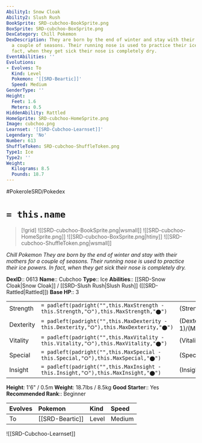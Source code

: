 ```yaml
---
Ability1: Snow Cloak
Ability2: Slush Rush
BookSprite: SRD-cubchoo-BookSprite.png
BoxSprite: SRD-cubchoo-BoxSprite.png
DexCategory: Chill Pokemon
DexDescription: They are born by the end of winter and stay with their mothers for
  a couple of seasons. Their running nose is used to practice their ice powers. In
  fact, when they get sick their nose is completely dry.
EventAbilities: ''
Evolutions:
- Evolves: To
  Kind: Level
  Pokemon: '[[SRD-Beartic]]'
  Speed: Medium
GenderType: ''
Height:
  Feet: 1.6
  Meters: 0.5
HiddenAbility: Rattled
HomeSprite: SRD-cubchoo-HomeSprite.png
Image: cubchoo.png
Learnset: '[[SRD-Cubchoo-Learnset]]'
Legendary: 'No'
Number: 613
ShuffleToken: SRD-cubchoo-ShuffleToken.png
Type1: Ice
Type2: ''
Weight:
  Kilograms: 8.5
  Pounds: 18.7
---
```


#PokeroleSRD/Pokedex

# `= this.name`

> [!grid]
> ![[SRD-cubchoo-BookSprite.png|wsmall]]
> ![[SRD-cubchoo-HomeSprite.png]]
> ![[SRD-cubchoo-BoxSprite.png|htiny]]
> ![[SRD-cubchoo-ShuffleToken.png|wsmall]]


*Chill Pokemon*
*They are born by the end of winter and stay with their mothers for a couple of seasons. Their running nose is used to practice their ice powers. In fact, when they get sick their nose is completely dry.*

**DexID**:: 0613
**Name**:: Cubchoo
**Type**:: Ice
**Abilities**:: [[SRD-Snow Cloak|Snow Cloak]] / [[SRD-Slush Rush|Slush Rush]] ([[SRD-Rattled|Rattled]])
**Base HP**:: 3

|           |                                                                                        |                                          |
| --------- | -------------------------------------------------------------------------------------- | ---------------------------------------- |
| Strength  | `= padleft(padright("",this.MaxStrength - this.Strength,"⭘"),this.MaxStrength,"⬤")`    | (Strength::2)/(MaxStrength::5)   |
| Dexterity | `= padleft(padright("",this.MaxDexterity - this.Dexterity,"⭘"),this.MaxDexterity,"⬤")` | (Dexterity:: 1)/(MaxDexterity::3) |
| Vitality  | `= padleft(padright("",this.MaxVitality - this.Vitality,"⭘"),this.MaxVitality,"⬤")`    | (Vitality::1)/(MaxVitality::3)   |
| Special   | `= padleft(padright("",this.MaxSpecial - this.Special,"⭘"),this.MaxSpecial,"⬤")`       | (Special::2)/(MaxSpecial::4)     |
| Insight   | `= padleft(padright("",this.MaxInsight - this.Insight,"⭘"),this.MaxInsight,"⬤")`       | (Insight::1)/(MaxInsight::3)     |

**Height**: 1'6" / 0.5m
**Weight**: 18.7lbs / 8.5kg
**Good Starter**:: Yes
**Recommended Rank**:: Beginner

| Evolves   | Pokemon         | Kind   | Speed   |
|:----------|:----------------|:-------|:--------|
| To        | [[SRD-Beartic]] | Level  | Medium  |

![[SRD-Cubchoo-Learnset]]